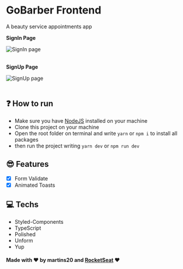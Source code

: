 # GoBarber Frontend

A beauty service appointments app

<b>SignIn Page</b>

<img src="./assets/SignIn.gif" alt="SignIn page" align="center" />

<br>
<br>

<b>SignUp Page</b>

<img src="./assets/SignUp.gif" alt="SignUp page" align="center" />

<br>
<br>

## :question: How to run

- Make sure you have [NodeJS](https://nodejs.org/) installed on your machine
- Clone this project on your machine
- Open the root folder on terminal and write `yarn` or `npm i` to install all packages
- then run the project writing `yarn dev` or `npm run dev`

## :sunglasses: Features

- [x] Form Validate
- [x] Animated Toasts

## :computer: Techs

- Styled-Components
- TypeScript
- Polished
- Unform
- Yup

#### Made with :heart: by martins20 and [RocketSeat](https://rocketseat.com.br) :heart:
